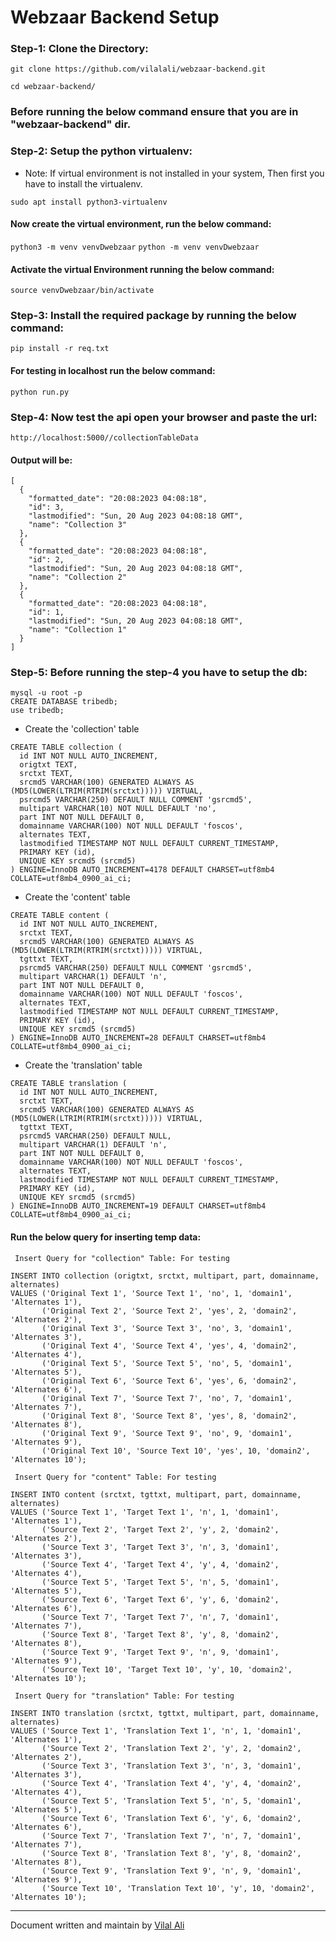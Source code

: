 # Webzaar Backend Setup

### Step-1: Clone the Directory:
```git clone https://github.com/vilalali/webzaar-backend.git```

```cd webzaar-backend/```

### Before running the below command ensure that you are in "webzaar-backend" dir.
### Step-2: Setup the python virtualenv:
* Note: If virtual environment is not installed in your system, Then first you have to install the virtualenv.
  
```sudo apt install python3-virtualenv```
#### Now create the virtual environment, run the below command:
```python3 -m venv venvDwebzaar```
```python -m venv venvDwebzaar```
#### Activate the virtual Environment running the below command:
```source venvDwebzaar/bin/activate```

### Step-3: Install the required package by running the below command:
```pip install -r req.txt```
#### For testing in localhost run the below command:
```python run.py```


### Step-4: Now test the api open your browser and paste the url:
```http://localhost:5000//collectionTableData```

#### Output will be:
```
[
  {
    "formatted_date": "20:08:2023 04:08:18",
    "id": 3,
    "lastmodified": "Sun, 20 Aug 2023 04:08:18 GMT",
    "name": "Collection 3"
  },
  {
    "formatted_date": "20:08:2023 04:08:18",
    "id": 2,
    "lastmodified": "Sun, 20 Aug 2023 04:08:18 GMT",
    "name": "Collection 2"
  },
  {
    "formatted_date": "20:08:2023 04:08:18",
    "id": 1,
    "lastmodified": "Sun, 20 Aug 2023 04:08:18 GMT",
    "name": "Collection 1"
  }
]

```

### Step-5: Before running the step-4 you have to setup the db:
```
mysql -u root -p
CREATE DATABASE tribedb;
use tribedb;
```
* Create the 'collection' table
```
CREATE TABLE collection (
  id INT NOT NULL AUTO_INCREMENT,
  origtxt TEXT,
  srctxt TEXT,
  srcmd5 VARCHAR(100) GENERATED ALWAYS AS (MD5(LOWER(LTRIM(RTRIM(srctxt))))) VIRTUAL,
  psrcmd5 VARCHAR(250) DEFAULT NULL COMMENT 'gsrcmd5',
  multipart VARCHAR(10) NOT NULL DEFAULT 'no',
  part INT NOT NULL DEFAULT 0,
  domainname VARCHAR(100) NOT NULL DEFAULT 'foscos',
  alternates TEXT,
  lastmodified TIMESTAMP NOT NULL DEFAULT CURRENT_TIMESTAMP,
  PRIMARY KEY (id),
  UNIQUE KEY srcmd5 (srcmd5)
) ENGINE=InnoDB AUTO_INCREMENT=4178 DEFAULT CHARSET=utf8mb4 COLLATE=utf8mb4_0900_ai_ci;
```

* Create the 'content' table
```
CREATE TABLE content (
  id INT NOT NULL AUTO_INCREMENT,
  srctxt TEXT,
  srcmd5 VARCHAR(100) GENERATED ALWAYS AS (MD5(LOWER(LTRIM(RTRIM(srctxt))))) VIRTUAL,
  tgttxt TEXT,
  psrcmd5 VARCHAR(250) DEFAULT NULL COMMENT 'gsrcmd5',
  multipart VARCHAR(1) DEFAULT 'n',
  part INT NOT NULL DEFAULT 0,
  domainname VARCHAR(100) NOT NULL DEFAULT 'foscos',
  alternates TEXT,
  lastmodified TIMESTAMP NOT NULL DEFAULT CURRENT_TIMESTAMP,
  PRIMARY KEY (id),
  UNIQUE KEY srcmd5 (srcmd5)
) ENGINE=InnoDB AUTO_INCREMENT=28 DEFAULT CHARSET=utf8mb4 COLLATE=utf8mb4_0900_ai_ci;
```
* Create the 'translation' table
```
CREATE TABLE translation (
  id INT NOT NULL AUTO_INCREMENT,
  srctxt TEXT,
  srcmd5 VARCHAR(100) GENERATED ALWAYS AS (MD5(LOWER(LTRIM(RTRIM(srctxt))))) VIRTUAL,
  tgttxt TEXT,
  psrcmd5 VARCHAR(250) DEFAULT NULL,
  multipart VARCHAR(1) DEFAULT 'n',
  part INT NOT NULL DEFAULT 0,
  domainname VARCHAR(100) NOT NULL DEFAULT 'foscos',
  alternates TEXT,
  lastmodified TIMESTAMP NOT NULL DEFAULT CURRENT_TIMESTAMP,
  PRIMARY KEY (id),
  UNIQUE KEY srcmd5 (srcmd5)
) ENGINE=InnoDB AUTO_INCREMENT=19 DEFAULT CHARSET=utf8mb4 COLLATE=utf8mb4_0900_ai_ci;
```
#### Run the below query for inserting temp data:
``` Insert Query for "collection" Table: For testing```
```
INSERT INTO collection (origtxt, srctxt, multipart, part, domainname, alternates)
VALUES ('Original Text 1', 'Source Text 1', 'no', 1, 'domain1', 'Alternates 1'),
       ('Original Text 2', 'Source Text 2', 'yes', 2, 'domain2', 'Alternates 2'),
       ('Original Text 3', 'Source Text 3', 'no', 3, 'domain1', 'Alternates 3'),
       ('Original Text 4', 'Source Text 4', 'yes', 4, 'domain2', 'Alternates 4'),
       ('Original Text 5', 'Source Text 5', 'no', 5, 'domain1', 'Alternates 5'),
       ('Original Text 6', 'Source Text 6', 'yes', 6, 'domain2', 'Alternates 6'),
       ('Original Text 7', 'Source Text 7', 'no', 7, 'domain1', 'Alternates 7'),
       ('Original Text 8', 'Source Text 8', 'yes', 8, 'domain2', 'Alternates 8'),
       ('Original Text 9', 'Source Text 9', 'no', 9, 'domain1', 'Alternates 9'),
       ('Original Text 10', 'Source Text 10', 'yes', 10, 'domain2', 'Alternates 10');
```
``` Insert Query for "content" Table: For testing```
```
INSERT INTO content (srctxt, tgttxt, multipart, part, domainname, alternates)
VALUES ('Source Text 1', 'Target Text 1', 'n', 1, 'domain1', 'Alternates 1'),
       ('Source Text 2', 'Target Text 2', 'y', 2, 'domain2', 'Alternates 2'),
       ('Source Text 3', 'Target Text 3', 'n', 3, 'domain1', 'Alternates 3'),
       ('Source Text 4', 'Target Text 4', 'y', 4, 'domain2', 'Alternates 4'),
       ('Source Text 5', 'Target Text 5', 'n', 5, 'domain1', 'Alternates 5'),
       ('Source Text 6', 'Target Text 6', 'y', 6, 'domain2', 'Alternates 6'),
       ('Source Text 7', 'Target Text 7', 'n', 7, 'domain1', 'Alternates 7'),
       ('Source Text 8', 'Target Text 8', 'y', 8, 'domain2', 'Alternates 8'),
       ('Source Text 9', 'Target Text 9', 'n', 9, 'domain1', 'Alternates 9'),
       ('Source Text 10', 'Target Text 10', 'y', 10, 'domain2', 'Alternates 10');
```

``` Insert Query for "translation" Table: For testing```
```
INSERT INTO translation (srctxt, tgttxt, multipart, part, domainname, alternates)
VALUES ('Source Text 1', 'Translation Text 1', 'n', 1, 'domain1', 'Alternates 1'),
       ('Source Text 2', 'Translation Text 2', 'y', 2, 'domain2', 'Alternates 2'),
       ('Source Text 3', 'Translation Text 3', 'n', 3, 'domain1', 'Alternates 3'),
       ('Source Text 4', 'Translation Text 4', 'y', 4, 'domain2', 'Alternates 4'),
       ('Source Text 5', 'Translation Text 5', 'n', 5, 'domain1', 'Alternates 5'),
       ('Source Text 6', 'Translation Text 6', 'y', 6, 'domain2', 'Alternates 6'),
       ('Source Text 7', 'Translation Text 7', 'n', 7, 'domain1', 'Alternates 7'),
       ('Source Text 8', 'Translation Text 8', 'y', 8, 'domain2', 'Alternates 8'),
       ('Source Text 9', 'Translation Text 9', 'n', 9, 'domain1', 'Alternates 9'),
       ('Source Text 10', 'Translation Text 10', 'y', 10, 'domain2', 'Alternates 10');
```



---

Document written and maintain by [Vilal Ali](https://vilal-ali.github.io/my-profile/index.html)


